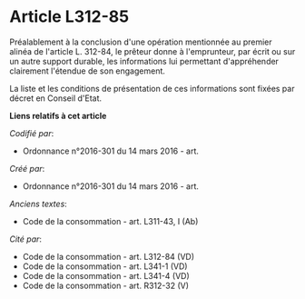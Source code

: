 # Article L312-85

Préalablement à la conclusion d'une opération mentionnée au premier alinéa de l'article L. 312-84, le prêteur donne à
l'emprunteur, par écrit ou sur un autre support durable, les informations lui permettant d'appréhender clairement l'étendue
de son engagement. 

La liste et les conditions de présentation de ces informations sont fixées par décret en Conseil d'Etat.

**Liens relatifs à cet article**

_Codifié par_:

  - Ordonnance n°2016-301 du 14 mars 2016 - art.

_Créé par_:

  - Ordonnance n°2016-301 du 14 mars 2016 - art.

_Anciens textes_:

  - Code de la consommation - art. L311-43, I (Ab)

_Cité par_:

  - Code de la consommation - art. L312-84 (VD)
  - Code de la consommation - art. L341-1 (VD)
  - Code de la consommation - art. L341-4 (VD)
  - Code de la consommation - art. R312-32 (V)
